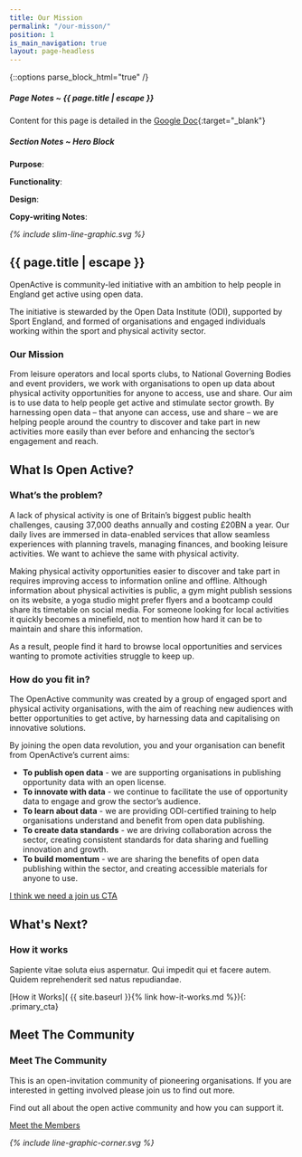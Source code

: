 ```yaml
---
title: Our Mission
permalink: "/our-misson/"
position: 1
is_main_navigation: true
layout: page-headless
---
```


{::options parse_block_html="true" /}

<article class="note-wrap">
<div class="notes">

##### Page Notes ~ {{ page.title | escape }}
Content for this page is detailed in the
[Google Doc](https://drive.google.com/open?id=1cOIWKH_yIbYhG7pzKTe31shjfqSgBU5JlKRZrqUazug){:target="_blank"}

</div>
</article>

<article class="note-wrap">
<div class="notes">

##### Section Notes ~ Hero Block
**Purpose**:  

**Functionality**:

**Design**:

**Copy-writing Notes**:

</div>
</article>


<article markdown="0" class="hero--simple">
<i class="line-graphic">{% include slim-line-graphic.svg %}</i>
<div class="one">
<h1>{{ page.title | escape }}</h1>
<p>OpenActive is community-led initiative with an ambition to help people in England get active using open data. </p>
<p>The initiative is stewarded by the Open Data Institute (ODI), supported by Sport England, and formed of organisations and engaged individuals working within the sport and physical activity sector.</p>
</div>

</article>
<article>
<div class="one">

### Our Mission
From leisure operators and local sports clubs, to National Governing Bodies and event providers, we work with organisations to open up data about physical activity opportunities for anyone to access, use and share.
Our aim is to use data to help people get active and stimulate sector growth.
By harnessing open data – that anyone can access, use and share – we are helping people around the country to discover and take part in new activities more easily than ever before and enhancing the sector’s engagement and reach.
</div>
</article>


<article class="title-row">
<h2 class="sub-heading-two">What Is Open Active?</h2>

<div class="two ">

### What’s the problem?
A lack of physical activity is one of Britain’s biggest public health challenges, causing 37,000 deaths annually and costing £20BN a year. 
Our daily lives are immersed in data-enabled services that allow seamless experiences with planning travels, managing finances, and booking leisure activities. We want to achieve the same with physical activity.

Making physical activity opportunities easier to discover and take part in requires improving access to information online and offline. Although information about physical activities is public, a gym might publish sessions on its website, a yoga studio might prefer flyers and a bootcamp could share its timetable on social media. For someone looking for local activities it quickly becomes a minefield, not to mention how hard it can be to maintain and share this information.

As a result, people find it hard to browse local opportunities and services wanting to promote activities struggle to keep up.


</div>
<div class="two ">

### How do you fit in?
The OpenActive community was created by a group of engaged sport and physical activity organisations, with the aim of reaching new audiences with better opportunities to get active, by harnessing data and capitalising on innovative solutions. 

By joining the open data revolution, you and your organisation can benefit from OpenActive’s current aims:
* **To publish open data** - we are supporting organisations in publishing opportunity data with an open license.
* **To innovate with data** - we continue to facilitate the use of opportunity data to engage and grow the sector’s audience.
* **To learn about data** - we are providing ODI-certified training to help organisations understand and benefit from open data publishing.
* **To create data standards** - we are driving collaboration across the sector, creating consistent standards for data sharing and fuelling innovation and growth.
* **To build momentum** - we are sharing the benefits of open data publishing within the sector, and creating accessible materials for anyone to use.

<a class="button-primary" href="{{ site.baseurl }}{% link join.md %}">I think we need a join us CTA</a>

</div>
</article>

<article class="call_to_action--full-width brand-ten-bc">
<h2 class="sub-heading-two">What's Next?</h2>
<div class="one">

### How it works
Sapiente vitae soluta eius aspernatur. Qui impedit qui et facere autem. Quidem reprehenderit sed natus repudiandae.

[How it Works]( {{ site.baseurl }}{% link how-it-works.md %}){: .primary_cta}


</div>

<figure class="brand-nine-bc">
<div style="background: url({{ site.url }}/openactive/assets/images/sideplank.jpg)center center / cover no-repeat;"></div>
</figure>

</article>



<article class="call_to_action--wide">
<h2 class="sub-heading-two">Meet The Community</h2>

<div class="one blue-gradient-bc">

<h3>Meet The Community</h3>
<p>This is an open-invitation community of pioneering organisations. If you are interested in getting involved please join us to find out more.</p>
<p>Find out all about the open active community and how you can support it.</p>

<a class="button-primary" href="{% link community.md %}">Meet the Members</a>

<i class="line-graphic">{% include line-graphic-corner.svg %}</i>

</div>
</article>
